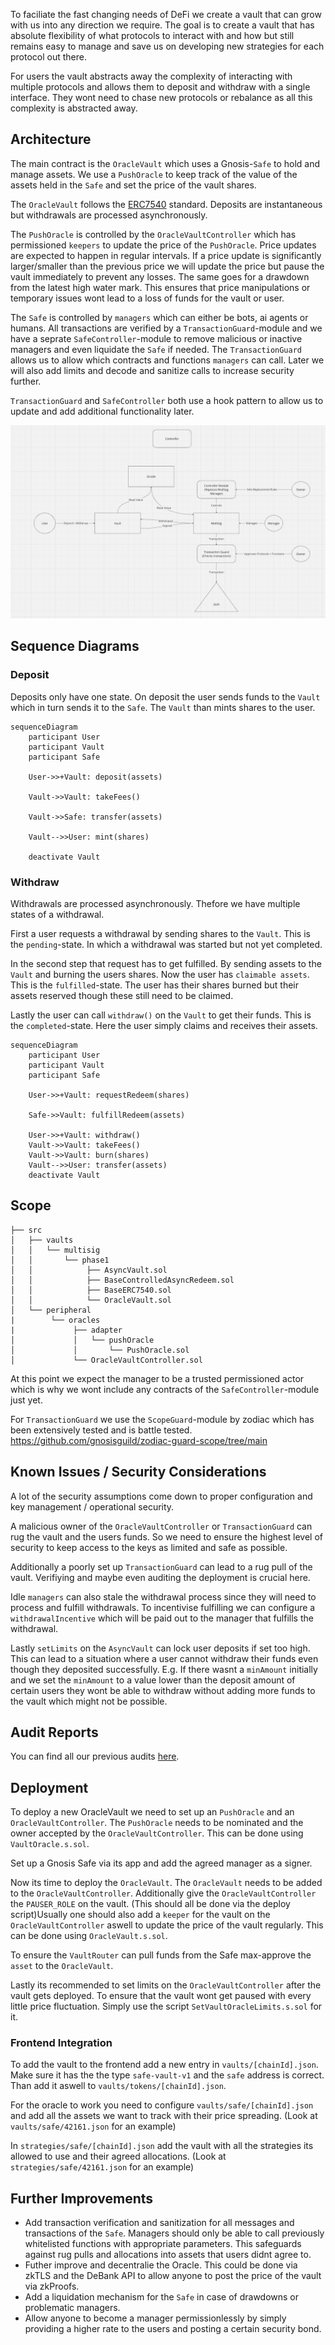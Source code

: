 To faciliate the fast changing needs of DeFi we create a vault that can grow with us into any direction we require. The goal is to create a vault that has absolute flexibility of what protocols to interact with and how but still remains easy to manage and save us on developing new strategies for each protocol out there.

For users the vault abstracts away the complexity of interacting with multiple protocols and allows them to deposit and withdraw with a single interface. They wont need to chase new protocols or rebalance as all this complexity is abstracted away.

## Architecture

The main contract is the `OracleVault` which uses a Gnosis-`Safe` to hold and manage assets. We use a `PushOracle` to keep track of the value of the assets held in the `Safe` and set the price of the vault shares.

The `OracleVault` follows the [ERC7540](https://eips.ethereum.org/EIPS/eip-7540) standard. Deposits are instantaneous but withdrawals are processed asynchronously.

The `PushOracle` is controlled by the `OracleVaultController` which has permissioned `keepers` to update the price of the `PushOracle`. Price updates are expected to happen in regular intervals. If a price update is significantly larger/smaller than the previous price we will update the price but pause the vault immediately to prevent any losses. The same goes for a drawdown from the latest high water mark. This ensures that price manipulations or temporary issues wont lead to a loss of funds for the vault or user.

The `Safe` is controlled by `managers` which can either be bots, ai agents or humans. All transactions are verified by a `TransactionGuard`-module and we have a seprate `SafeController`-module to remove malicious or inactive managers and even liquidate the `Safe` if needed. The `TransactionGuard` allows us to allow which contracts and functions `managers` can call. Later we will also add limits and decode and sanitize calls to increase security further.

`TransactionGuard` and `SafeController` both use a hook pattern to allow us to update and add additional functionality later.

![schema](images/schema.png)

## Sequence Diagrams

### Deposit

Deposits only have one state. On deposit the user sends funds to the `Vault` which in turn sends it to the `Safe`. The `Vault` than mints shares to the user.

```mermaid
sequenceDiagram
    participant User
    participant Vault
    participant Safe

    User->>+Vault: deposit(assets)

    Vault->>Vault: takeFees()

    Vault->>Safe: transfer(assets)

    Vault-->>User: mint(shares)

    deactivate Vault
```

### Withdraw

Withdrawals are processed asynchronously. Thefore we have multiple states of a withdrawal. 

First a user requests a withdrawal by sending shares to the `Vault`. This is the `pending`-state. In which a withdrawal was started but not yet completed.

In the second step that request has to get fulfilled. By sending assets to the `Vault` and burning the users shares. Now the user has `claimable assets`. This is the `fulfilled`-state. The user has their shares burned but their assets reserved though these still need to be claimed.

Lastly the user can call `withdraw()` on the `Vault` to get their funds. This is the `completed`-state. Here the user simply claims and receives their assets.


```mermaid
sequenceDiagram
    participant User
    participant Vault
    participant Safe

    User->>+Vault: requestRedeem(shares)

    Safe->>Vault: fulfillRedeem(assets)

    User->>+Vault: withdraw()
    Vault->>Vault: takeFees()
    Vault->>Vault: burn(shares)
    Vault-->>User: transfer(assets)
    deactivate Vault
```

## Scope

```
├── src
│   ├── vaults
│   │   └── multisig
│   │       └── phase1
│   │            ├── AsyncVault.sol
│   │            ├── BaseControlledAsyncRedeem.sol
│   │            ├── BaseERC7540.sol
│   │            └── OracleVault.sol
│   └── peripheral
|        └── oracles
|             ├── adapter
│             │   └── pushOracle
│             │       └── PushOracle.sol
│             └── OracleVaultController.sol
```

At this point we expect the manager to be a trusted permissioned actor which is why we wont include any contracts of the `SafeController`-module just yet.

For `TransactionGuard` we use the `ScopeGuard`-module by zodiac which has been extensively tested and is battle tested. https://github.com/gnosisguild/zodiac-guard-scope/tree/main

## Known Issues / Security Considerations

A lot of the security assumptions come down to proper configuration and key management / operational security.

A malicious owner of the `OracleVaultController` or `TransactionGuard` can rug the vault and the users funds. So we need to ensure the highest level of security to keep access to the keys as limited and safe as possible.

Additionally a poorly set up `TransactionGuard` can lead to a rug pull of the vault. Verifiying and maybe even auditing the deployment is crucial here.

Idle `managers` can also stale the withdrawal process since they will need to process and fulfill withdrawals. To incentivise fulfilling we can configure a `withdrawalIncentive` which will be paid out to the manager that fulfills the withdrawal.

Lastly `setLimits` on the `AsyncVault` can lock user deposits if set too high. This can lead to a situation where a user cannot withdraw their funds even though they deposited successfully. E.g. If there wasnt a `minAmount` initially and we set the `minAmount` to a value lower than the deposit amount of certain users they wont be able to withdraw without adding more funds to the vault which might not be possible.


## Audit Reports
You can find all our previous audits [here](https://docs.vaultcraft.io/security/audits).


## Deployment

To deploy a new OracleVault we need to set up an `PushOracle` and an `OracleVaultController`. The `PushOracle` needs to be nominated and the owner accepted by the `OracleVaultController`. This can be done using `VaultOracle.s.sol`.

Set up a Gnosis Safe via its app and add the agreed manager as a signer.

Now its time to deploy the `OracleVault`. The `OracleVault` needs to be added to the `OracleVaultController`. Additionally give the `OracleVaultController` the `PAUSER_ROLE` on the vault. (This should all be done via the deploy script)Usually one should also add a `keeper` for the vault on the `OracleVaultController` aswell to update the price of the vault regularly. This can be done using `OracleVault.s.sol`.

To ensure the `VaultRouter` can pull funds from the Safe max-approve the `asset` to the `OracleVault`.

Lastly its recommended to set limits on the `OracleVaultController` after the vault gets deployed. To ensure that the vault wont get paused with every little price fluctuation. Simply use the script `SetVaultOracleLimits.s.sol` for it.

### Frontend Integration

To add the vault to the frontend add a new entry in `vaults/[chainId].json`. Make sure it has the the type `safe-vault-v1` and the `safe` address is correct. Than add it aswell to `vaults/tokens/[chainId].json`.

For the oracle to work you need to configure `vaults/safe/[chainId].json` and add all the assets we want to track with their price spreading. (Look at `vaults/safe/42161.json` for an example)

In `strategies/safe/[chainId].json` add the vault with all the strategies its allowed to use and their agreed allocations. (Look at `strategies/safe/42161.json` for an example)


## Further Improvements

- Add transaction verification and sanitization for all messages and transactions of the `Safe`. Managers should only be able to call previously whitelisted functions with appropriate parameters. This safeguards against rug pulls and allocations into assets that users didnt agree to.
- Futher improve and decentralie the Oracle. This could be done via zkTLS and the DeBank API to allow anyone to post the price of the vault via zkProofs.
- Add a liquidation mechanism for the `Safe` in case of drawdowns or problematic managers.
- Allow anyone to become a manager permissionlessly by simply providing a higher rate to the users and posting a certain security bond.